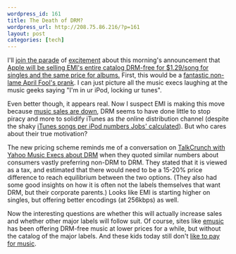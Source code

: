 ```yaml
--- 
wordpress_id: 161
title: The Death of DRM?
wordpress_url: http://208.75.86.216/?p=161
layout: post
categories: [tech]
---
```

I'll <a href="http://avc.blogs.com/a_vc/2007/04/now_thats_good_.html">join the parade</a> of <a href="http://www.donewaiting.com/archives/2007/04/apple_announcement_today.php">excitement</a> about this morning's announcement that <a href="http://www.techcrunch.com/2007/04/02/emi-apple-are-announcing-sale-of-non-drm-music/">Apple will be selling EMI's entire catalog DRM-free for $1.29/song for singles and the same price for albums.</a> First, this would be a <a href="http://valleywag.com/tech/i-hate-it-here/i-hate-april-fools-day-on-the-internet-248681.php">fantastic non-lame April Fool's prank</a>. I can just picture all the music execs laughing at the music geeks saying "I'm in ur iPod, locking ur tunes".

Even better though, it appears real. Now I suspect EMI is making this move because <a href="http://www.techcrunch.com/2007/03/21/good-news-cd-music-sales-down-20-from-2006/">music sales are down</a>, DRM seems to have done little to stop piracy and more to solidify iTunes as <em>the</em> online distribution  channel (despite the shaky <a href="http://www.apple.com/hotnews/thoughtsonmusic/">iTunes songs per iPod numbers Jobs' calculated</a>). But who cares about their true motivation? 

The new pricing scheme reminds me of a conversation on <a href="http://www.talkcrunch.com/2007/01/10/talk-with-yahoo-music-execs-on-the-fate-of-drm/">TalkCrunch with Yahoo Music Execs about DRM</a> when they quoted similar numbers about consumers vastly preferring non-DRM to DRM. They stated that it is viewed as a tax, and estimated that there would need to be a 15-20% price difference to reach equilibrium between the two options. (They also had some good insights on how it is often not the labels themselves that want DRM, but their corporate parents.) Looks like EMI is starting higher on singles, but offering better encodings (at 256kbps) as well.

Now the interesting questions are whether this will actually increase sales and whether other major labels will follow suit. Of course, sites like <a href="http://www.emusic.com">emusic</a> has been offering DRM-free music at lower prices for a while, but without the catalog of the major labels. And these kids today still don't <a href="http://www.comedycentral.com/motherload/?ml_video=84159">like to pay for music</a>.
